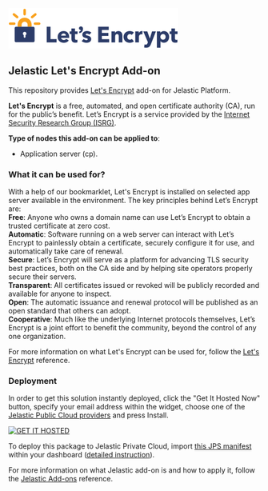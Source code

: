 [![Let's Encrypt](images/letsencrypt-logo-horizontal.png)](../../../lets-encrypt)
## Jelastic Let's Encrypt Add-on

This repository provides [Let's Encrypt](https://letsencrypt.org/about/) add-on for Jelastic Platform.

**Let's Encrypt** is a free, automated, and open certificate authority (CA), run for the public’s benefit. Let’s Encrypt is a service provided by the [Internet Security Research Group (ISRG)](https://letsencrypt.org/isrg/).

**Type of nodes this add-on can be applied to**: 
- Application server (cp).

### What it can be used for?
With a help of our bookmarklet, Let's Encrypt is installed on selected app server available in the environment. The key principles behind Let’s Encrypt are:<br />
    **Free**: Anyone who owns a domain name can use Let’s Encrypt to obtain a trusted certificate at zero cost.<br />
    **Automatic**: Software running on a web server can interact with Let’s Encrypt to painlessly obtain a certificate, securely configure it for use, and automatically take care of renewal.<br />
    **Secure**: Let’s Encrypt will serve as a platform for advancing TLS security best practices, both on the CA side and by helping site operators properly secure their servers.<br />
    **Transparent**: All certificates issued or revoked will be publicly recorded and available for anyone to inspect.<br />
    **Open**: The automatic issuance and renewal protocol will be published as an open standard that others can adopt.<br />
    **Cooperative**: Much like the underlying Internet protocols themselves, Let’s Encrypt is a joint effort to benefit the community, beyond the control of any one organization.

	
For more information on what Let's Encrypt can be used for, follow the [Let's Encrypt](https://letsencrypt.org) reference.

### Deployment

In order to get this solution instantly deployed, click the "Get It Hosted Now" button, specify your email address within the widget, choose one of the [Jelastic Public Cloud providers](https://jelastic.cloud) and press Install.

[![GET IT HOSTED](https://raw.githubusercontent.com/jelastic-jps/jpswiki/master/images/getithosted.png)](https://jelastic.com/install-application/?manifest=https%3A%2F%2Fgithub.com%2Fjelastic-jps%2Flets-encrypt%2Fraw%2Fmaster%2Fmanifest.jps)

To deploy this package to Jelastic Private Cloud, import [this JPS manifest](../../raw/master/manifest.jps) within your dashboard ([detailed instruction](https://docs.jelastic.com/environment-export-import#import)).

For more information on what Jelastic add-on is and how to apply it, follow the [Jelastic Add-ons](https://github.com/jelastic-jps/jpswiki/wiki/Jelastic-Addons) reference.
